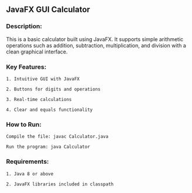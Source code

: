 ## JavaFX GUI Calculator

### Description:
This is a basic calculator built using JavaFX. It supports simple arithmetic operations such as addition, subtraction, multiplication, and division with a clean graphical interface.

### Key Features:

    1. Intuitive GUI with JavaFX

    2. Buttons for digits and operations

    3. Real-time calculations

    4. Clear and equals functionality

### How to Run:

    Compile the file: javac Calculator.java

    Run the program: java Calculator

### Requirements:

    1. Java 8 or above

    2. JavaFX libraries included in classpath
